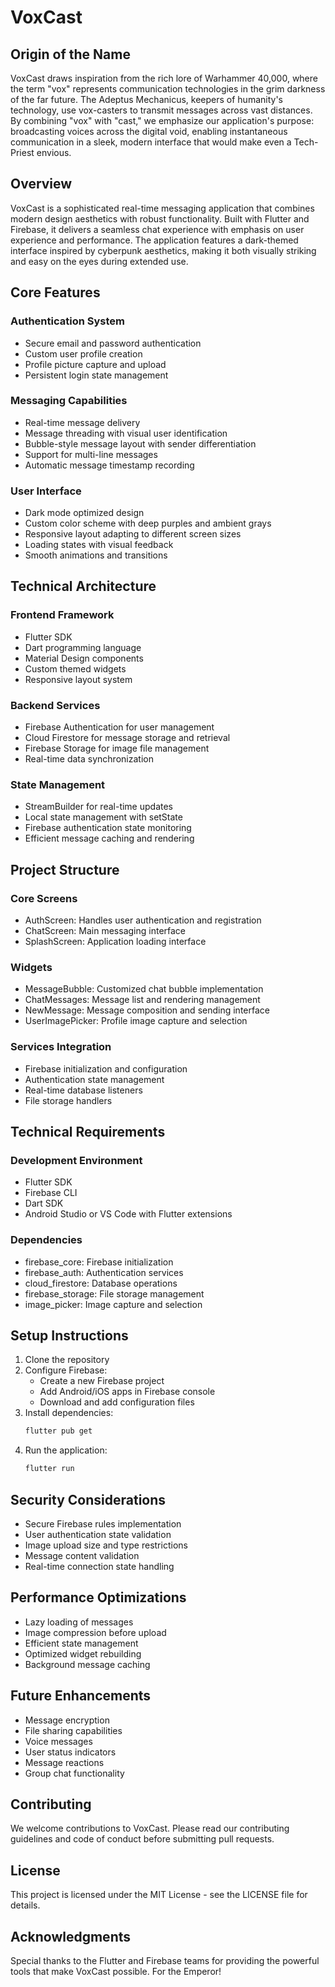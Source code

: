 # VoxCast

## Origin of the Name
VoxCast draws inspiration from the rich lore of Warhammer 40,000, where the term "vox" represents communication technologies in the grim darkness of the far future. The Adeptus Mechanicus, keepers of humanity's technology, use vox-casters to transmit messages across vast distances. By combining "vox" with "cast," we emphasize our application's purpose: broadcasting voices across the digital void, enabling instantaneous communication in a sleek, modern interface that would make even a Tech-Priest envious.

## Overview
VoxCast is a sophisticated real-time messaging application that combines modern design aesthetics with robust functionality. Built with Flutter and Firebase, it delivers a seamless chat experience with emphasis on user experience and performance. The application features a dark-themed interface inspired by cyberpunk aesthetics, making it both visually striking and easy on the eyes during extended use.

## Core Features

### Authentication System
- Secure email and password authentication
- Custom user profile creation
- Profile picture capture and upload
- Persistent login state management

### Messaging Capabilities
- Real-time message delivery
- Message threading with visual user identification
- Bubble-style message layout with sender differentiation
- Support for multi-line messages
- Automatic message timestamp recording

### User Interface
- Dark mode optimized design
- Custom color scheme with deep purples and ambient grays
- Responsive layout adapting to different screen sizes
- Loading states with visual feedback
- Smooth animations and transitions

## Technical Architecture

### Frontend Framework
- Flutter SDK
- Dart programming language
- Material Design components
- Custom themed widgets
- Responsive layout system

### Backend Services
- Firebase Authentication for user management
- Cloud Firestore for message storage and retrieval
- Firebase Storage for image file management
- Real-time data synchronization

### State Management
- StreamBuilder for real-time updates
- Local state management with setState
- Firebase authentication state monitoring
- Efficient message caching and rendering

## Project Structure

### Core Screens
- AuthScreen: Handles user authentication and registration
- ChatScreen: Main messaging interface
- SplashScreen: Application loading interface

### Widgets
- MessageBubble: Customized chat bubble implementation
- ChatMessages: Message list and rendering management
- NewMessage: Message composition and sending interface
- UserImagePicker: Profile image capture and selection

### Services Integration
- Firebase initialization and configuration
- Authentication state management
- Real-time database listeners
- File storage handlers

## Technical Requirements

### Development Environment
- Flutter SDK
- Firebase CLI
- Dart SDK
- Android Studio or VS Code with Flutter extensions

### Dependencies
- firebase_core: Firebase initialization
- firebase_auth: Authentication services
- cloud_firestore: Database operations
- firebase_storage: File storage management
- image_picker: Image capture and selection

## Setup Instructions

1. Clone the repository
2. Configure Firebase:
   - Create a new Firebase project
   - Add Android/iOS apps in Firebase console
   - Download and add configuration files
3. Install dependencies:
   ```bash
   flutter pub get
   ```
4. Run the application:
   ```bash
   flutter run
   ```

## Security Considerations

- Secure Firebase rules implementation
- User authentication state validation
- Image upload size and type restrictions
- Message content validation
- Real-time connection state handling

## Performance Optimizations

- Lazy loading of messages
- Image compression before upload
- Efficient state management
- Optimized widget rebuilding
- Background message caching

## Future Enhancements

- Message encryption
- File sharing capabilities
- Voice messages
- User status indicators
- Message reactions
- Group chat functionality

## Contributing
We welcome contributions to VoxCast. Please read our contributing guidelines and code of conduct before submitting pull requests.

## License
This project is licensed under the MIT License - see the LICENSE file for details.

## Acknowledgments
Special thanks to the Flutter and Firebase teams for providing the powerful tools that make VoxCast possible. For the Emperor!
